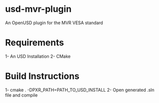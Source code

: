 # usd-mvr-plugin
An OpenUSD plugin for the MVR VESA standard

# Requirements
1- An USD Installation
2- CMake

# Build Instructions
1- cmake . -DPXR_PATH=PATH_TO_USD_INSTALL
2- Open generated .sln file and compile